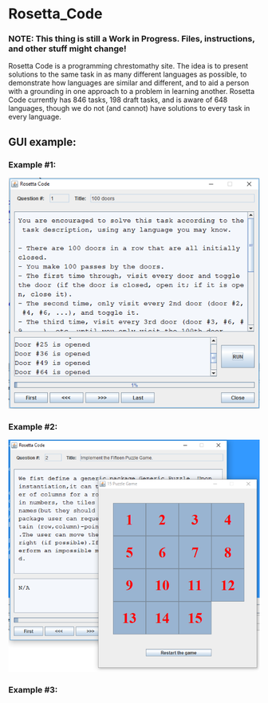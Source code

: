 # Rosetta_Code

### NOTE: This thing is still a Work in Progress. Files, instructions, and other stuff might change!

Rosetta Code is a programming chrestomathy site. The idea is to present solutions to the same task in as many different languages as possible, to demonstrate how languages are similar and different, and to aid a person with a grounding in one approach to a problem in learning another. Rosetta Code currently has 846 tasks, 198 draft tasks, and is aware of 648 languages, though we do not (and cannot) have solutions to every task in every language.

## GUI example:
### Example #1:
![GUI](https://github.com/ikostan/Rosetta_Code/blob/master/screenshots/screenshot.PNG?raw=true "GUI screenshot")
### Example #2:
![GUI](https://github.com/ikostan/Rosetta_Code/blob/master/screenshots/screenshot2.PNG?raw=true "GUI screenshot")
### Example #3:

